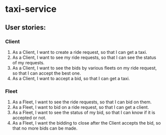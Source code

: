 # taxi-service

## User stories:
### Client
1. As a Client, I want to create a ride request, so that I can get a taxi.
2. As a Client, I want to see my ride requests, so that I can see the status of my requests.
3. As a Client, I want to see the bids by various fleets on my ride request, so that I can accept the best one.
4. As a Client, I want to accept a bid, so that I can get a taxi. 

### Fleet
1. As a Fleet, I want to see the ride requests, so that I can bid on them.
2. As a Fleet, I want to bid on a ride request, so that I can get a client.
3. As a Fleet, I want to see the status of my bid, so that I can know if it is accepted or not.
4. As a Fleet, I want the bidding to close after the Client accepts the bid, so that no more bids can be made.

